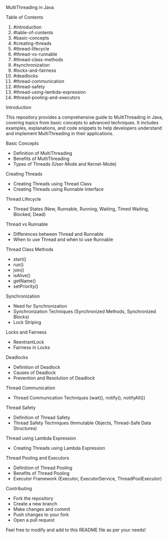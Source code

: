 

MultiThreading in Java

Table of Contents

1. #introduction
2. #table-of-contents
3. #basic-concepts
4. #creating-threads
5. #thread-lifecycle
6. #thread-vs-runnable
7. #thread-class-methods
8. #synchronization
9. #locks-and-fairness
10. #deadlocks
11. #thread-communication
12. #thread-safety
13. #thread-using-lambda-expression
14. #thread-pooling-and-executors

Introduction

This repository provides a comprehensive guide to MultiThreading in Java, covering topics from basic concepts to advanced techniques. It includes examples, explanations, and code snippets to help developers understand and implement MultiThreading in their applications.

Basic Concepts

- Definition of MultiThreading
- Benefits of MultiThreading
- Types of Threads (User-Mode and Kernel-Mode)

Creating Threads

- Creating Threads using Thread Class
- Creating Threads using Runnable Interface

Thread Lifecycle

- Thread States (New, Runnable, Running, Waiting, Timed Waiting, Blocked, Dead)

Thread vs Runnable

- Differences between Thread and Runnable
- When to use Thread and when to use Runnable

Thread Class Methods

- start()
- run()
- join()
- isAlive()
- getName()
- setPriority()

Synchronization

- Need for Synchronization
- Synchronization Techniques (Synchronized Methods, Synchronized Blocks)
- Lock Striping

Locks and Fairness

- ReentrantLock
- Fairness in Locks

Deadlocks

- Definition of Deadlock
- Causes of Deadlock
- Prevention and Resolution of Deadlock

Thread Communication

- Thread Communication Techniques (wait(), notify(), notifyAll())

Thread Safety

- Definition of Thread Safety
- Thread Safety Techniques (Immutable Objects, Thread-Safe Data Structures)

Thread using Lambda Expression

- Creating Threads using Lambda Expression

Thread Pooling and Executors

- Definition of Thread Pooling
- Benefits of Thread Pooling
- Executor Framework (Executor, ExecutorService, ThreadPoolExecutor)


Contributing

- Fork the repository
- Create a new branch
- Make changes and commit
- Push changes to your fork
- Open a pull request



Feel free to modify and add to this README file as per your needs!
